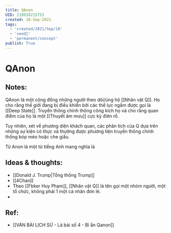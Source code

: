 ```yaml
---
title: QAnon
UID: 210918215753
created: 18-Sep-2021
tags:
  - 'created/2021/Sep/18'
  - 'seed🥜'
  - 'permanent/concept'
publish: True
---
```

# QAnon

## Notes:
QAnon là một cộng đồng những người theo dõi/ủng hộ [[Nhân vật Q]]. Họ cho rằng thế giới đang bị điều khiển bởi các thế lực ngầm được gọi là [[Deep State]]. Truyền thông chính thông công kích họ và cho rằng quan điểm của họ là một [[Thuyết âm mưu]] cực kỳ điên rồ.

Tuy nhiên, xét về phương diện khách quan, các phân tích của Q dựa trên những sự kiện có thực và thường được phương tiện truyền thông chính thống bóp méo hoặc che giấu.

Từ Anon là một từ tiếng Anh mang nghĩa là 
## Ideas & thoughts:
- [[Donald J. Trump|Tổng thống Trump]]
- [[4Chan]]
- Theo [[Fbker Huy Phạm]], [[Nhân vật Q]] là tên gọi một nhóm người, một tổ chức, không phải 1 một cá nhân đơn lẻ.
- 
## Ref:
- [[VÁN BÀI LỊCH SỬ - Lá bài số 4 - Bí ẩn Qanon]]